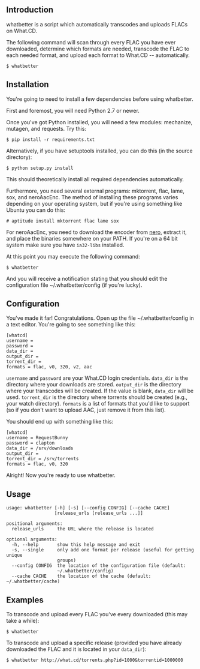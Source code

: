 Introduction
------------

whatbetter is a script which automatically transcodes and uploads FLACs
on What.CD.

The following command will scan through every FLAC you have ever
downloaded, determine which formats are needed, transcode the FLAC to
each needed format, and upload each format to What.CD -- automatically.

    $ whatbetter

Installation
------------

You're going to need to install a few dependencies before using
whatbetter.

First and foremost, you will need Python 2.7 or newer.

Once you've got Python installed, you will need a few modules: mechanize,
mutagen, and requests. Try this:

    $ pip install -r requirements.txt

Alternatively, if you have setuptools installed, you can do this (in the
source directory):

    $ python setup.py install

This should theoretically install all required dependencies
automatically.

Furthermore, you need several external programs: mktorrent, flac, lame,
sox, and neroAacEnc. The method of installing these programs
varies depending on your operating system, but if you're using something
like Ubuntu you can do this:

    # aptitude install mktorrent flac lame sox

For neroAacEnc, you need to download the encoder from
[nero](http://www.nero.com/eng/downloads-nerodigital-nero-aac-codec.php),
extract it, and place the binaries somewhere on your PATH. If you're on
a 64 bit system make sure you have `ia32-libs` installed.

At this point you may execute the following command:

    $ whatbetter

And you will receive a notification stating that you should edit the
configuration file \~/.whatbetter/config (if you're lucky).

Configuration
-------------

You've made it far! Congratulations. Open up the file
\~/.whatbetter/config in a text editor. You're going to see something
like this:

    [whatcd]
    username =
    password = 
    data_dir =
    output_dir =
    torrent_dir =
    formats = flac, v0, 320, v2, aac

`username` and `password` are your What.CD login credentials. 
`data_dir` is the directory where your downloads are stored. 
`output_dir` is the directory where your transcodes will be created. If
the value is blank, `data_dir` will be used.
`torrent_dir` is the directory where torrents should be created (e.g.,
your watch directory). `formats` is a list of formats that you'd like to
support (so if you don't want to upload AAC, just remove it from this
list).

You should end up with something like this:

    [whatcd]
    username = RequestBunny
    password = clapton
    data_dir = /srv/downloads
    output_dir =
    torrent_dir = /srv/torrents
    formats = flac, v0, 320

Alright! Now you're ready to use whatbetter.

Usage
-----

    usage: whatbetter [-h] [-s] [--config CONFIG] [--cache CACHE]
                      [release_urls [release_urls ...]]

    positional arguments:
      release_urls     the URL where the release is located

    optional arguments:
      -h, --help       show this help message and exit
      -s, --single     only add one format per release (useful for getting unique
                       groups)
      --config CONFIG  the location of the configuration file (default:
                       ~/.whatbetter/config)
      --cache CACHE    the location of the cache (default: ~/.whatbetter/cache)

Examples
--------

To transcode and upload every FLAC you've every downloaded (this may
take a while):

    $ whatbetter

To transcode and upload a specific release (provided you have already
downloaded the FLAC and it is located in your `data_dir`):

    $ whatbetter http://what.cd/torrents.php?id=1000&torrentid=1000000
